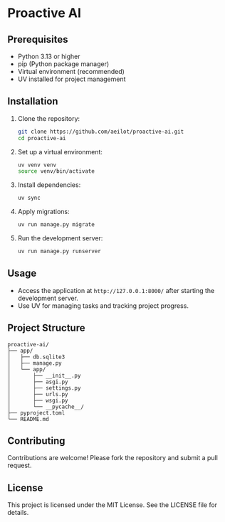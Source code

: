# Proactive AI

## Prerequisites
- Python 3.13 or higher
- pip (Python package manager)
- Virtual environment (recommended)
- UV installed for project management

## Installation

1. Clone the repository:
   ```bash
   git clone https://github.com/aeilot/proactive-ai.git
   cd proactive-ai
   ```

2. Set up a virtual environment:
   ```bash
   uv venv venv
   source venv/bin/activate
   ```

3. Install dependencies:
   ```bash
   uv sync
   ```

3. Apply migrations:
   ```bash
   uv run manage.py migrate
   ```

4. Run the development server:
   ```bash
   uv run manage.py runserver
   ```

## Usage
- Access the application at `http://127.0.0.1:8000/` after starting the development server.
- Use UV for managing tasks and tracking project progress.

## Project Structure
```
proactive-ai/
├── app/
│   ├── db.sqlite3
│   ├── manage.py
│   └── app/
│       ├── __init__.py
│       ├── asgi.py
│       ├── settings.py
│       ├── urls.py
│       ├── wsgi.py
│       └── __pycache__/
├── pyproject.toml
└── README.md
```

## Contributing
Contributions are welcome! Please fork the repository and submit a pull request.

## License
This project is licensed under the MIT License. See the LICENSE file for details.